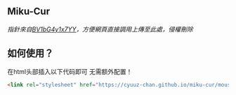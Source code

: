 ## Miku-Cur

*指針來自[BV1bG4y1x7YY](https://www.bilibili.com/video/BV1bG4y1x7YY/)，方便網頁直接調用上傳至此處，侵權刪除*

## 如何使用？

在html头部插入以下代码即可 无需额外配置！

```html
<link rel="stylesheet" href="https://cyuuz-chan.github.io/miku-cur/mouse.css">
```


